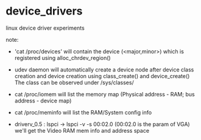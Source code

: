 # device_drivers
linux device driver experiments

note:
* 'cat /proc/devices' will contain the device (<major,minor>) which
   is registered using alloc_chrdev_region()

* udev daemon will automatically create a device node after device class
  creation and device creation using class_create() and device_create()
    The class can be observed under /sys/classes/

* cat /proc/iomem will list the memory map 
  (Physical address - RAM; bus address - device map)

* cat /proc/meminfo will list the RAM/System config info

* driverv_0.5 : lspci -> lspci -v -s 00:02.0 (00:02.0 is the param of VGA)
  we'll get the Video RAM mem info and address space


